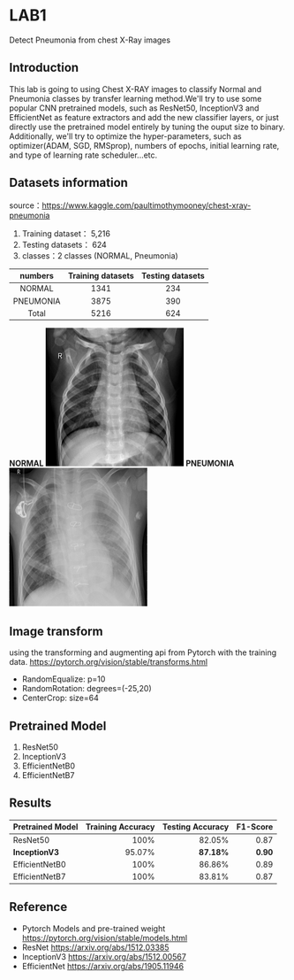 # LAB1
Detect Pneumonia from chest X-Ray images

## Introduction
This lab is going to using Chest X-RAY images to classify Normal and Pneumonia classes by transfer learning method.We'll try to use some popular CNN pretrained models, such as ResNet50, InceptionV3 and EfficientNet as feature extractors and add the new classifier layers, or just directly use the pretrained model entirely by tuning the ouput size to binary. Additionally, we'll try to optimize the hyper-parameters, such as optimizer(ADAM, SGD, RMSprop), numbers of epochs, initial learning rate, and type of learning rate scheduler...etc.

## Datasets information
source：https://www.kaggle.com/paultimothymooney/chest-xray-pneumonia
1. Training dataset： 5,216
2. Testing datasets：   624
3. classes：2 classes (NORMAL, Pneumonia)

| numbers   | Training datasets | Testing datasets |
| :--------------: | :-----------------: | :----------------: |
| NORMAL           |     1341   |     234  | 
| PNEUMONIA        |     3875   |     390  |
| Total            |     5216   |     624  |

**NORMAL**  <img src="https://github.com/WesWu0929/LAB1/blob/main/IM-0117-0001.jpeg" alt="alt text" width="250" height="250">
**PNEUMONIA** <img src="https://github.com/WesWu0929/LAB1/blob/main/person3_bacteria_11.jpeg" alt="alt text" width="250" height="250">

## Image transform

using the transforming and augmenting api from Pytorch with the training data.
https://pytorch.org/vision/stable/transforms.html

- RandomEqualize: p=10
- RandomRotation: degrees=(-25,20)
- CenterCrop: size=64

## Pretrained Model

1. ResNet50
2. InceptionV3
3. EfficientNetB0
4. EfficientNetB7

## Results

| Pretrained Model   | Training Accuracy | Testing Accuracy | F1-Score  |
| -------------------- | ------------------: | ----------------: | -------------: |
| ResNet50           |                  100% |            82.05% |           0.87 |
| **InceptionV3**    |                95.07% |        **87.18%** |       **0.90** |
| EfficientNetB0     |                  100% |            86.86% |           0.89 |
| EfficientNetB7     |                  100% |            83.81% |           0.87 |


## Reference

- Pytorch Models and pre-trained weight https://pytorch.org/vision/stable/models.html
- ResNet https://arxiv.org/abs/1512.03385
- InceptionV3 https://arxiv.org/abs/1512.00567
- EfficientNet https://arxiv.org/abs/1905.11946
